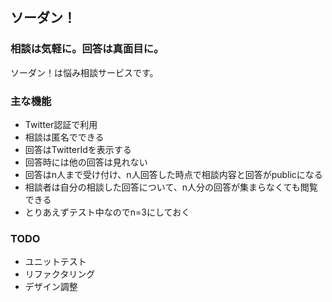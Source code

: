   <h2>ソーダン！</h2>
  <h3>相談は気軽に。回答は真面目に。</h3>
  <p>ソーダン！は悩み相談サービスです。</p>
  <h3>主な機能</h3>
  <ul>
    <li>Twitter認証で利用</li>
    <li>相談は匿名でできる</li>
    <li>回答はTwitterIdを表示する</li>
    <li>回答時には他の回答は見れない</li>
    <li>回答はn人まで受け付け、n人回答した時点で相談内容と回答がpublicになる</li>
    <li>相談者は自分の相談した回答について、n人分の回答が集まらなくても閲覧できる</li>
    <li>とりあえずテスト中なのでn=3にしておく</li>
  </ul>

  <h3>TODO</h3>
  <ul>
    <li>ユニットテスト</li>
    <li>リファクタリング</li>
    <li>デザイン調整</li>
  </ul>
